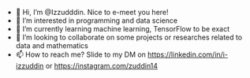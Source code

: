 - 👋 Hi, I’m @Izzudddin. Nice to e-meet you here!
- 👀 I’m interested in programming and data science
- 🌱 I’m currently learning machine learning, TensorFlow to be exact
- 💞️ I’m looking to collaborate on some projects or researches related to data and mathematics
- 📫 How to reach me?
     Slide to my DM on https://linkedin.com/in/i-izzuddin or https://instagram.com/zuddin14

<!---
Izzudddin/Izzudddin is a ✨ special ✨ repository because its `README.md` (this file) appears on your GitHub profile.
You can click the Preview link to take a look at your changes.
--->
